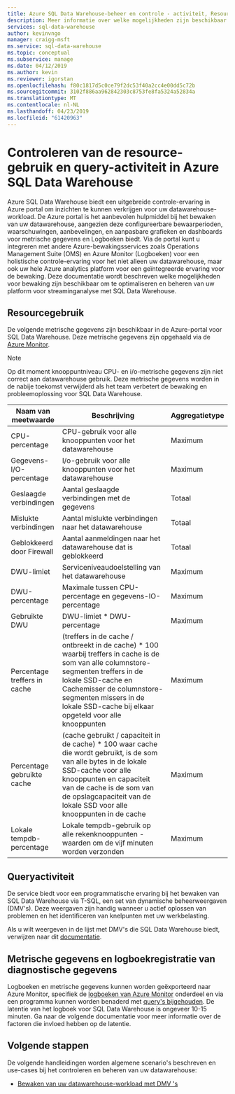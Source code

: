 ```yaml
---
title: Azure SQL Data Warehouse-beheer en controle - activiteit, Resourcegebruik query | Microsoft Docs
description: Meer informatie over welke mogelijkheden zijn beschikbaar voor het beheren en controleren van Azure SQL Data Warehouse. Gebruik de Azure-portal en de dynamische beheerweergaven (DMV's) om te begrijpen van de query-activiteiten en het Resourcegebruik van uw datawarehouse.
services: sql-data-warehouse
author: kevinvngo
manager: craigg-msft
ms.service: sql-data-warehouse
ms.topic: conceptual
ms.subservice: manage
ms.date: 04/12/2019
ms.author: kevin
ms.reviewer: igorstan
ms.openlocfilehash: f80c1817d5c0ce79f2dc53f40a2cc4e00dd5c72b
ms.sourcegitcommit: 3102f886aa962842303c8753fe8fa5324a52834a
ms.translationtype: MT
ms.contentlocale: nl-NL
ms.lasthandoff: 04/23/2019
ms.locfileid: "61420963"
---
```

# <a name="monitoring-resource-utilization-and-query-activity-in-azure-sql-data-warehouse"></a>Controleren van de resource-gebruik en query-activiteit in Azure SQL Data Warehouse
Azure SQL Data Warehouse biedt een uitgebreide controle-ervaring in Azure portal om inzichten te kunnen verkrijgen voor uw datawarehouse-workload. De Azure portal is het aanbevolen hulpmiddel bij het bewaken van uw datawarehouse, aangezien deze configureerbare bewaarperioden, waarschuwingen, aanbevelingen, en aanpasbare grafieken en dashboards voor metrische gegevens en Logboeken biedt. Via de portal kunt u integreren met andere Azure-bewakingsservices zoals Operations Management Suite (OMS) en Azure Monitor (Logboeken) voor een holistische controle-ervaring voor het niet alleen uw datawarehouse, maar ook uw hele Azure analytics platform voor een geïntegreerde ervaring voor de bewaking. Deze documentatie wordt beschreven welke mogelijkheden voor bewaking zijn beschikbaar om te optimaliseren en beheren van uw platform voor streaminganalyse met SQL Data Warehouse. 

## <a name="resource-utilization"></a>Resourcegebruik 
De volgende metrische gegevens zijn beschikbaar in de Azure-portal voor SQL Data Warehouse. Deze metrische gegevens zijn opgehaald via de [Azure Monitor](https://docs.microsoft.com/azure/azure-monitor/platform/data-collection#metrics).

> [!NOTE]
> Op dit moment knooppuntniveau CPU- en i/o-metrische gegevens zijn niet correct aan datawarehouse gebruik. Deze metrische gegevens worden in de nabije toekomst verwijderd als het team verbetert de bewaking en probleemoplossing voor SQL Data Warehouse. 

| Naam van meetwaarde                           | Beschrijving     | Aggregatietype |
| --------------------------------------- | ---------------- | --------------------------------------- |
| CPU-percentage                          | CPU-gebruik voor alle knooppunten voor het datawarehouse | Maximum      |
| Gegevens-I/O-percentage                      | I/o-gebruik voor alle knooppunten voor het datawarehouse | Maximum   |
| Geslaagde verbindingen                  | Aantal geslaagde verbindingen met de gegevens | Totaal            |
| Mislukte verbindingen                      | Aantal mislukte verbindingen naar het datawarehouse | Totaal            |
| Geblokkeerd door Firewall                     | Aantal aanmeldingen naar het datawarehouse dat is geblokkeerd | Totaal            |
| DWU-limiet                              | Serviceniveaudoelstelling van het datawarehouse | Maximum   |
| DWU-percentage                          | Maximale tussen CPU-percentage en gegevens-IO-percentage | Maximum   |
| Gebruikte DWU                                | DWU-limiet * DWU-percentage | Maximum   |
| Percentage treffers in cache | (treffers in de cache / ontbreekt in de cache) * 100 waarbij treffers in cache is de som van alle columnstore-segmenten treffers in de lokale SSD-cache en Cachemisser de columnstore-segmenten missers in de lokale SSD-cache bij elkaar opgeteld voor alle knooppunten | Maximum |
| Percentage gebruikte cache | (cache gebruikt / capaciteit in de cache) * 100 waar cache die wordt gebruikt, is de som van alle bytes in de lokale SSD-cache voor alle knooppunten en capaciteit van de cache is de som van de opslagcapaciteit van de lokale SSD voor alle knooppunten in de cache | Maximum |
| Lokale tempdb-percentage | Lokale tempdb-gebruik op alle rekenknooppunten - waarden om de vijf minuten worden verzonden | Maximum |

## <a name="query-activity"></a>Queryactiviteit
De service biedt voor een programmatische ervaring bij het bewaken van SQL Data Warehouse via T-SQL, een set van dynamische beheerweergaven (DMV's). Deze weergaven zijn handig wanneer u actief oplossen van problemen en het identificeren van knelpunten met uw werkbelasting.

Als u wilt weergeven in de lijst met DMV's die SQL Data Warehouse biedt, verwijzen naar dit [documentatie](https://docs.microsoft.com/azure/sql-data-warehouse/sql-data-warehouse-reference-tsql-system-views#sql-data-warehouse-dynamic-management-views-dmvs). 

## <a name="metrics-and-diagnostics-logging"></a>Metrische gegevens en logboekregistratie van diagnostische gegevens
Logboeken en metrische gegevens kunnen worden geëxporteerd naar Azure Monitor, specifiek de [logboeken van Azure Monitor](https://docs.microsoft.com/azure/log-analytics/log-analytics-overview) onderdeel en via een programma kunnen worden benaderd met [query's bijgehouden](https://docs.microsoft.com/azure/log-analytics/log-analytics-tutorial-viewdata). De latentie van het logboek voor SQL Data Warehouse is ongeveer 10-15 minuten. Ga naar de volgende documentatie voor meer informatie over de factoren die invloed hebben op de latentie.


## <a name="next-steps"></a>Volgende stappen
De volgende handleidingen worden algemene scenario's beschreven en use-cases bij het controleren en beheren van uw datawarehouse:

- [Bewaken van uw datawarehouse-workload met DMV 's](https://docs.microsoft.com/azure/sql-data-warehouse/sql-data-warehouse-manage-monitor)

